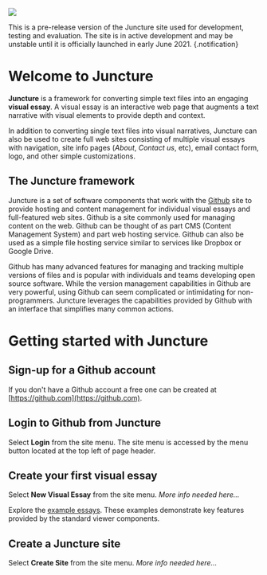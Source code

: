 <a href="https://juncture-digital.org"><img src="https://gitcdn.link/cdn/jstor-labs/juncture/main/images/ve-button.png"></a>

This is a pre-release version of the Juncture site used for development, testing and evaluation.  The site is in active development
and may be unstable until it is officially launched in early June 2021. {.notification}

# Welcome to Juncture

**Juncture** is a framework for converting simple text files into an engaging **visual essay**.  A visual essay is an interactive web page that augments a text narrative with visual elements to provide depth and context.

In addition to converting single text files into visual narratives, Juncture can also be used to create full web sites consisting of multiple visual essays with navigation, site info pages (_About_, _Contact us_, etc), email contact form, logo, and other simple customizations.

## The Juncture framework

Juncture is a set of software components that work with the [Github](https://github.com) site to provide hosting and content management for individual visual essays and full-featured web sites.  Github is a site commonly used for managing content on the web.  Github can be thought of as part CMS (Content Management System) and part web hosting service.  Github can also be used as a simple file hosting service similar to services like Dropbox or Google Drive.  

Github has many advanced features for managing and tracking multiple versions of files and is popular with individuals and teams developing open source software.  While the version management capabilities in Github are very powerful, using Github can seem complicated or intimidating for non-programmers.  Juncture leverages the capabilities provided by Github with an interface that simplifies many common actions. 

# Getting started with Juncture

## Sign-up for a Github account

If you don't have a Github account a free one can be created at [https://github.com](https://github.com).

## Login to Github from Juncture

Select **Login** from the site menu.  The site menu is accessed by the menu button located at the top left of page header.

## Create your first visual essay

Select **New Visual Essay** from the site menu.  _More info needed here..._

Explore the [example essays](examples).  These examples demonstrate key features provided by the standard viewer components. 

## Create a Juncture site

Select **Create Site** from the site menu.  _More info needed here..._